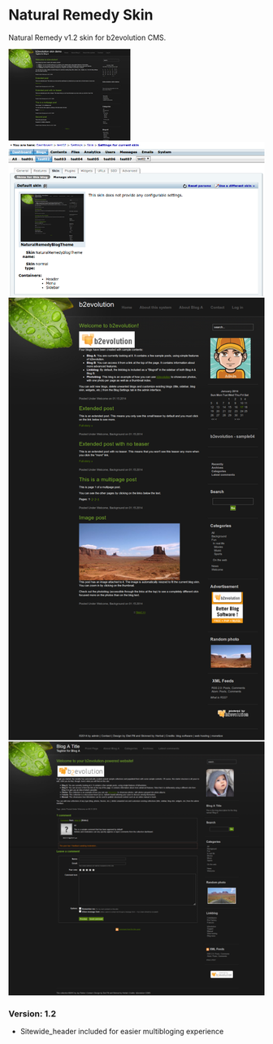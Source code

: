# Natural Remedy Skin
Natural Remedy v1.2 skin for b2evolution CMS.

<img src="skinshot.jpg"/>
<img src="022_naturalremedyblogtheme.png"/>
<img src="natural_remedy-entire_page-main.png"/>
<img src="natural_remedy-entire_page-single.png"/>

### Version: 1.2

- Sitewide_header included for easier multibloging experience
